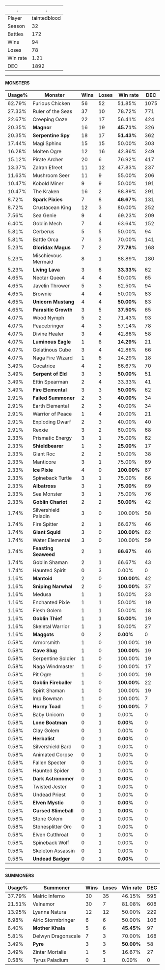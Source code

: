 .|.
|-|-
Player|taintedblood
Season|32
Battles|172
Wins|94
Loses|78
Win rate|1.21
DEC|1892

---
**MONSTERS**

Usage%|Monster|Wins|Loses|Win rate|DEC|
-|-|-|-|-|-|
62.79%|Furious Chicken|56|52|51.85%|1075|
27.33%|Ruler of the Seas|37|10|78.72%|771|
22.67%|Creeping Ooze|22|17|56.41%|424|
20.35%|**Magnor**|16|19|**45.71%**|326|
20.35%|**Serpentine Spy**|18|17|**51.43%**|362|
17.44%|Magi Sphinx|15|15|50.00%|303|
16.28%|Molten Ogre|12|16|42.86%|249|
15.12%|Pirate Archer|20|6|76.92%|417|
13.37%|Zalran Efreet|11|12|47.83%|237|
11.63%|Mushroom Seer|11|9|55.00%|206|
10.47%|Kobold Miner|9|9|50.00%|191|
10.47%|The Kraken|16|2|88.89%|291|
8.72%|**Spark Pixies**|7|8|**46.67%**|131|
8.72%|Crustacean King|12|3|80.00%|252|
7.56%|Sea Genie|9|4|69.23%|209|
6.40%|Goblin Mech|7|4|63.64%|152|
5.81%|Cerberus|5|5|50.00%|94|
5.81%|Battle Orca|7|3|70.00%|141|
5.23%|**Gloridax Magus**|7|2|**77.78%**|168|
5.23%|Mischievous Mermaid|8|1|88.89%|180|
5.23%|**Living Lava**|3|6|**33.33%**|62|
4.65%|Nectar Queen|4|4|50.00%|65|
4.65%|Javelin Thrower|5|3|62.50%|94|
4.65%|Brownie|4|4|50.00%|83|
4.65%|**Unicorn Mustang**|4|4|**50.00%**|83|
4.65%|**Parasitic Growth**|3|5|**37.50%**|65|
4.07%|Wood Nymph|5|2|71.43%|93|
4.07%|Peacebringer|4|3|57.14%|78|
4.07%|Divine Healer|3|4|42.86%|58|
4.07%|**Luminous Eagle**|1|6|**14.29%**|21|
4.07%|Gelatinous Cube|3|4|42.86%|66|
4.07%|Naga Fire Wizard|1|6|14.29%|18|
3.49%|Cocatrice|4|2|66.67%|70|
3.49%|**Serpent of Eld**|3|3|**50.00%**|51|
3.49%|Ettin Spearman|2|4|33.33%|41|
3.49%|**Fire Elemental**|3|3|**50.00%**|62|
2.91%|**Failed Summoner**|2|3|**40.00%**|34|
2.91%|Earth Elemental|2|3|40.00%|34|
2.91%|Warrior of Peace|1|4|20.00%|21|
2.91%|Exploding Dwarf|2|3|40.00%|40|
2.91%|Rexxie|3|2|60.00%|68|
2.33%|Prismatic Energy|3|1|75.00%|62|
2.33%|**Shieldbearer**|1|3|**25.00%**|17|
2.33%|Giant Roc|2|2|50.00%|38|
2.33%|Manticore|3|1|75.00%|69|
2.33%|**Ice Pixie**|4|0|**100.00%**|67|
2.33%|Spineback Turtle|3|1|75.00%|66|
2.33%|**Albatross**|3|1|**75.00%**|69|
2.33%|Sea Monster|3|1|75.00%|76|
2.33%|**Goblin Chariot**|2|2|**50.00%**|42|
1.74%|Silvershield Paladin|3|0|100.00%|58|
1.74%|Fire Spitter|2|1|66.67%|46|
1.74%|**Giant Squid**|3|0|**100.00%**|62|
1.74%|Water Elemental|3|0|100.00%|59|
1.74%|**Feasting Seaweed**|2|1|**66.67%**|46|
1.74%|Goblin Shaman|2|1|66.67%|43|
1.74%|Haunted Spirit|0|3|0.00%|0|
1.16%|**Mantoid**|2|0|**100.00%**|42|
1.16%|**Sniping Narwhal**|2|0|**100.00%**|37|
1.16%|Medusa|1|1|50.00%|23|
1.16%|Enchanted Pixie|1|1|50.00%|19|
1.16%|Flesh Golem|1|1|50.00%|18|
1.16%|**Goblin Thief**|1|1|**50.00%**|19|
1.16%|Skeletal Warrior|1|1|50.00%|27|
1.16%|**Maggots**|0|2|**0.00%**|0|
0.58%|Armorsmith|1|0|100.00%|19|
0.58%|**Cave Slug**|1|0|**100.00%**|19|
0.58%|Serpentine Soldier|1|0|100.00%|19|
0.58%|Naga Windmaster|1|0|100.00%|17|
0.58%|Pit Ogre|1|0|100.00%|19|
0.58%|**Goblin Fireballer**|1|0|**100.00%**|22|
0.58%|Spirit Shaman|1|0|100.00%|19|
0.58%|Imp Bowman|1|0|100.00%|7|
0.58%|**Horny Toad**|1|0|**100.00%**|7|
0.58%|Baby Unicorn|0|1|0.00%|0|
0.58%|**Lone Boatman**|0|1|**0.00%**|0|
0.58%|Clay Golem|0|1|0.00%|0|
0.58%|**Herbalist**|0|1|**0.00%**|0|
0.58%|Silvershield Bard|0|1|0.00%|0|
0.58%|Animated Corpse|0|1|0.00%|0|
0.58%|Fallen Specter|0|1|0.00%|0|
0.58%|Haunted Spider|0|1|0.00%|0|
0.58%|**Dark Astronomer**|0|1|**0.00%**|0|
0.58%|Twisted Jester|0|1|0.00%|0|
0.58%|Undead Priest|0|1|0.00%|0|
0.58%|**Elven Mystic**|0|1|**0.00%**|0|
0.58%|**Cursed Slimeball**|0|1|**0.00%**|0|
0.58%|Stone Golem|0|1|0.00%|0|
0.58%|Stonesplitter Orc|0|1|0.00%|0|
0.58%|Elven Cutthroat|0|1|0.00%|0|
0.58%|Spineback Wolf|0|1|0.00%|0|
0.58%|Skeleton Assassin|0|1|0.00%|0|
0.58%|**Undead Badger**|0|1|**0.00%**|0|

---
**SUMMONERS**

Usage%|Summoner|Wins|Loses|Win rate|DEC|
-|-|-|-|-|-|
37.79%|Malric Inferno|30|35|46.15%|595|
21.51%|Valnamor|30|7|81.08%|608|
13.95%|Lyanna Natura|12|12|50.00%|229|
6.98%|Alric Stormbringer|6|6|50.00%|106|
6.40%|**Mother Khala**|5|6|**45.45%**|97|
5.81%|Delwyn Dragonscale|7|3|70.00%|168|
3.49%|**Pyre**|3|3|**50.00%**|58|
3.49%|Zintar Mortalis|1|5|16.67%|27|
0.58%|Tyrus Paladium|0|1|0.00%|0|
